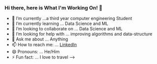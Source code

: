 ### Hi there, here is What I'm Working On! 👋


- 🔭 I’m currently ...a third year computer engineering Student
- 🌱 I’m currently learning ... Data Science and ML
- 👯 I’m looking to collaborate on ... Data Science and ML
- 🤔 I’m looking for help with ... improving algorithms and data-structure 
- 💬 Ask me about ... Anything
- 📫 How to reach me: ... [LinkedIn](https://www.linkedin.com/in/rithwiksv/)
- 😄 Pronouns: ... He/Him
- ⚡ Fun fact: ... I love to travel
-->
